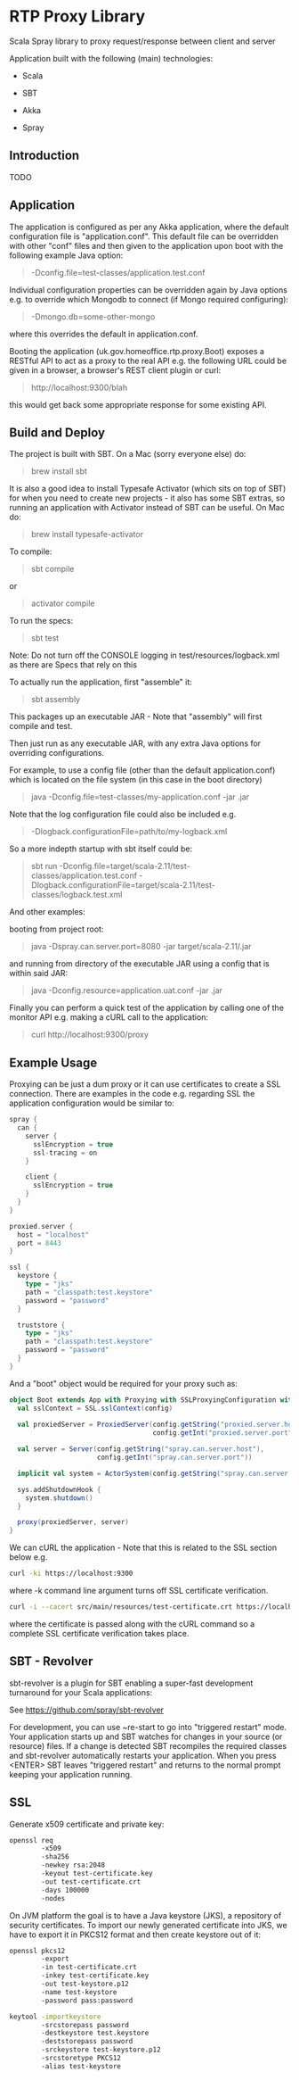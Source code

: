 RTP Proxy Library
=================

Scala Spray library to proxy request/response between client and server

Application built with the following (main) technologies:

- Scala

- SBT

- Akka

- Spray

Introduction
------------
TODO

Application
-----------
The application is configured as per any Akka application, where the default configuration file is "application.conf".
This default file can be overridden with other "conf" files and then given to the application upon boot with the following example Java option:
> -Dconfig.file=test-classes/application.test.conf

Individual configuration properties can be overridden again by Java options e.g. to override which Mongodb to connect (if Mongo required configuring):
> -Dmongo.db=some-other-mongo

where this overrides the default in application.conf.

Booting the application (uk.gov.homeoffice.rtp.proxy.Boot) exposes a RESTful API to act as a proxy to the real API e.g. the following URL could be given in a browser, a browser's REST client plugin or curl:
> http://localhost:9300/blah

this would get back some appropriate response for some existing API.

Build and Deploy
----------------
The project is built with SBT. On a Mac (sorry everyone else) do:
> brew install sbt

It is also a good idea to install Typesafe Activator (which sits on top of SBT) for when you need to create new projects - it also has some SBT extras, so running an application with Activator instead of SBT can be useful. On Mac do:
> brew install typesafe-activator

To compile:
> sbt compile

or
> activator compile

To run the specs:
> sbt test

Note: Do not turn off the CONSOLE logging in test/resources/logback.xml as there are Specs that rely on this

To actually run the application, first "assemble" it:
> sbt assembly

This packages up an executable JAR - Note that "assembly" will first compile and test.

Then just run as any executable JAR, with any extra Java options for overriding configurations.

For example, to use a config file (other than the default application.conf) which is located on the file system (in this case in the boot directory)
> java -Dconfig.file=test-classes/my-application.conf -jar <jar name>.jar

Note that the log configuration file could also be included e.g.
> -Dlogback.configurationFile=path/to/my-logback.xml

So a more indepth startup with sbt itself could be:
> sbt run -Dconfig.file=target/scala-2.11/test-classes/application.test.conf -Dlogback.configurationFile=target/scala-2.11/test-classes/logback.test.xml

And other examples:

booting from project root:
> java -Dspray.can.server.port=8080 -jar target/scala-2.11/<jar name>.jar

and running from directory of the executable JAR using a config that is within said JAR:
> java -Dconfig.resource=application.uat.conf -jar <jar name>.jar

Finally you can perform a quick test of the application by calling one of the monitor API e.g. making a cURL call to the application:
> curl http://localhost:9300/proxy 

Example Usage
-------------
Proxying can be just a dum proxy or it can use certificates to create a SSL connection.
There are examples in the code e.g. regarding SSL the application configuration would be similar to:
```scala
spray {
  can {
    server {
      sslEncryption = true
      ssl-tracing = on
    }

    client {
      sslEncryption = true
    }
  }
}

proxied.server {
  host = "localhost"
  port = 8443
}

ssl {
  keystore {
    type = "jks"
    path = "classpath:test.keystore"
    password = "password"
  }

  truststore {
    type = "jks"
    path = "classpath:test.keystore"
    password = "password"
  }
}
```
And a "boot" object would be required for your proxy such as:
```scala
object Boot extends App with Proxying with SSLProxyingConfiguration with HasConfig {
  val sslContext = SSL.sslContext(config)
  
  val proxiedServer = ProxiedServer(config.getString("proxied.server.host"),
                                    config.getInt("proxied.server.port"))

  val server = Server(config.getString("spray.can.server.host"),
                      config.getInt("spray.can.server.port"))

  implicit val system = ActorSystem(config.getString("spray.can.server.name"))

  sys.addShutdownHook {
    system.shutdown()
  }

  proxy(proxiedServer, server)
}
```

We can cURL the application - Note that this is related to the SSL section below e.g.
```bash
curl -ki https://localhost:9300
```
where -k command line argument turns off SSL certificate verification.

```bash
curl -i --cacert src/main/resources/test-certificate.crt https://localhost:9300
```
where the certificate is passed along with the cURL command so a complete SSL certificate verification takes place.

SBT - Revolver
--------------
sbt-revolver is a plugin for SBT enabling a super-fast development turnaround for your Scala applications:

See https://github.com/spray/sbt-revolver

For development, you can use ~re-start to go into "triggered restart" mode.
Your application starts up and SBT watches for changes in your source (or resource) files.
If a change is detected SBT recompiles the required classes and sbt-revolver automatically restarts your application. 
When you press &lt;ENTER&gt; SBT leaves "triggered restart" and returns to the normal prompt keeping your application running.

SSL
---
Generate x509 certificate and private key:
```bash
openssl req 
        -x509 
        -sha256 
        -newkey rsa:2048 
        -keyout test-certificate.key 
        -out test-certificate.crt 
        -days 100000 
        -nodes
```

On JVM platform the goal is to have a Java keystore (JKS), a repository of security certificates.
To import our newly generated certificate into JKS, we have to export it in PKCS12 format and then create keystore out of it:
```bash
openssl pkcs12 
        -export 
        -in test-certificate.crt 
        -inkey test-certificate.key 
        -out test-keystore.p12 
        -name test-keystore 
        -password pass:password

keytool -importkeystore 
        -srcstorepass password 
        -destkeystore test.keystore 
        -deststorepass password 
        -srckeystore test-keystore.p12 
        -srcstoretype PKCS12 
        -alias test-keystore
```